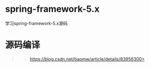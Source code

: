 # spring-framework-5.x

学习spring-framework-5.x源码

# 源码编译

> > https://blog.csdn.net/baomw/article/details/83956300>